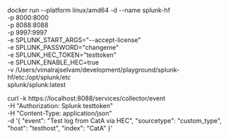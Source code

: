 docker run --platform linux/amd64 -d --name splunk-hf \
 -p 8000:8000 \
 -p 8088:8088 \
 -p 9997:9997 \
 -e SPLUNK_START_ARGS="--accept-license" \
 -e SPLUNK_PASSWORD="changeme" \
 -e SPLUNK_HEC_TOKEN="testtoken" \
 -e SPLUNK_ENABLE_HEC=true \
 -v /Users/vimalrajselvam/development/playground/splunk-hf/etc:/opt/splunk/etc \
 splunk/splunk:latest

curl -k https://localhost:8088/services/collector/event \
 -H "Authorization: Splunk testtoken" \
 -H "Content-Type: application/json" \
 -d '{
"event": "Test log from CatA via HEC",
"sourcetype": "custom_type",
"host": "testhost",
"index": "CatA"
}'
